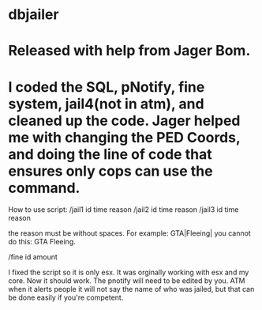# dbjailer
#  Released with help from Jager Bom. 
# I coded the SQL, pNotify, fine system, jail4(not in atm), and cleaned up the code. Jager helped me with changing the PED Coords, and doing the line of code that ensures only cops can use the command. 

How to use script:
/jail1 id time reason 
/jail2 id time reason 
/jail3 id time reason 


the reason must be without spaces. For example: GTA|Fleeing| you cannot do this: GTA Fleeing. 

/fine id amount 

I fixed the script so it is only esx. It was orginally working with esx and my core. Now it should work.  The pnotify will need to be edited by you. ATM when it alerts people it will not say the name of who was jailed, but that can be done easily if you're competent. 
